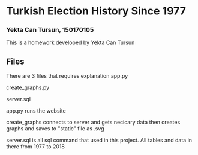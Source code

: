 # Turkish Election History Since 1977
### Yekta Can Tursun, 150170105

This is a homework developed by Yekta Can Tursun

## Files

There are 3 files that requires explanation
app.py

create_graphs.py

server.sql


app.py runs the website 

create_graphs connects to server and gets necicary data then creates graphs and saves to "static" file as .svg 

server.sql is all sql command that used in this project. All tables and data in there from 1977 to 2018 
